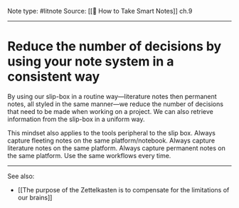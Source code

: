 Note type: #litnote
Source: [[📖 How to Take Smart Notes]] ch.9

---
# Reduce the number of decisions by using your note system in a consistent way
By using our slip-box in a routine way—literature notes then permanent notes, all styled in the same manner—we reduce the number of decisions that need to be made when working on a project. We can also retrieve information from the slip-box in a uniform way.

This mindset also applies to the tools peripheral to the slip box. Always capture fleeting notes on the same platform/notebook. Always capture literature notes on the same platform. Always capture permanent notes on the same platform. Use the same workflows every time.

---
See also:
- [[The purpose of the Zettelkasten is to compensate for the limitations of our brains]]